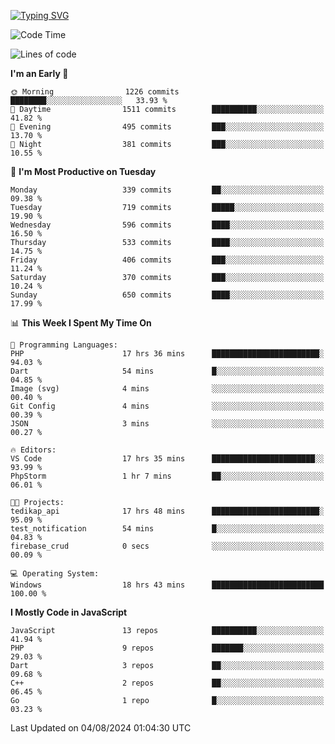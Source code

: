 [![Typing SVG](https://readme-typing-svg.demolab.com?font=Fira+Code&pause=1000&color=F7F7F7&random=false&width=435&lines=Hi+%F0%9F%91%8B%2C+I'm+Rafiu+Sidqi;Junior+Backend+Developer)](https://git.io/typing-svg)
<!--START_SECTION:waka-->
![Code Time](http://img.shields.io/badge/Code%20Time-312%20hrs%2024%20mins-blue)

![Lines of code](https://img.shields.io/badge/From%20Hello%20World%20I%27ve%20Written-1.4%20million%20lines%20of%20code-blue)

**I'm an Early 🐤** 

```text
🌞 Morning                1226 commits        ████████░░░░░░░░░░░░░░░░░   33.93 % 
🌆 Daytime                1511 commits        ██████████░░░░░░░░░░░░░░░   41.82 % 
🌃 Evening                495 commits         ███░░░░░░░░░░░░░░░░░░░░░░   13.70 % 
🌙 Night                  381 commits         ███░░░░░░░░░░░░░░░░░░░░░░   10.55 % 
```
📅 **I'm Most Productive on Tuesday** 

```text
Monday                   339 commits         ██░░░░░░░░░░░░░░░░░░░░░░░   09.38 % 
Tuesday                  719 commits         █████░░░░░░░░░░░░░░░░░░░░   19.90 % 
Wednesday                596 commits         ████░░░░░░░░░░░░░░░░░░░░░   16.50 % 
Thursday                 533 commits         ████░░░░░░░░░░░░░░░░░░░░░   14.75 % 
Friday                   406 commits         ███░░░░░░░░░░░░░░░░░░░░░░   11.24 % 
Saturday                 370 commits         ███░░░░░░░░░░░░░░░░░░░░░░   10.24 % 
Sunday                   650 commits         ████░░░░░░░░░░░░░░░░░░░░░   17.99 % 
```


📊 **This Week I Spent My Time On** 

```text
💬 Programming Languages: 
PHP                      17 hrs 36 mins      ████████████████████████░   94.03 % 
Dart                     54 mins             █░░░░░░░░░░░░░░░░░░░░░░░░   04.85 % 
Image (svg)              4 mins              ░░░░░░░░░░░░░░░░░░░░░░░░░   00.40 % 
Git Config               4 mins              ░░░░░░░░░░░░░░░░░░░░░░░░░   00.39 % 
JSON                     3 mins              ░░░░░░░░░░░░░░░░░░░░░░░░░   00.27 % 

🔥 Editors: 
VS Code                  17 hrs 35 mins      ███████████████████████░░   93.99 % 
PhpStorm                 1 hr 7 mins         ██░░░░░░░░░░░░░░░░░░░░░░░   06.01 % 

🐱‍💻 Projects: 
tedikap_api              17 hrs 48 mins      ████████████████████████░   95.09 % 
test_notification        54 mins             █░░░░░░░░░░░░░░░░░░░░░░░░   04.83 % 
firebase_crud            0 secs              ░░░░░░░░░░░░░░░░░░░░░░░░░   00.09 % 

💻 Operating System: 
Windows                  18 hrs 43 mins      █████████████████████████   100.00 % 
```

**I Mostly Code in JavaScript** 

```text
JavaScript               13 repos            ██████████░░░░░░░░░░░░░░░   41.94 % 
PHP                      9 repos             ███████░░░░░░░░░░░░░░░░░░   29.03 % 
Dart                     3 repos             ██░░░░░░░░░░░░░░░░░░░░░░░   09.68 % 
C++                      2 repos             ██░░░░░░░░░░░░░░░░░░░░░░░   06.45 % 
Go                       1 repo              █░░░░░░░░░░░░░░░░░░░░░░░░   03.23 % 
```




 Last Updated on 04/08/2024 01:04:30 UTC
<!--END_SECTION:waka-->
